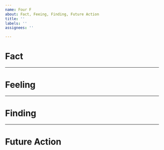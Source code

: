 ```yaml
---
name: Four F
about: Fact, Feeing, Finding, Future Action
title: ''
labels: ''
assignees: ''

---
```


# **Fact** 


---
# **Feeling**


---
# **Finding**


---
# **Future Action**
